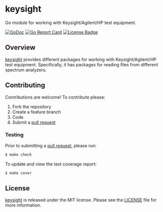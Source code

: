 # keysight
Go module for working with Keysight/Agilent/HP test equipment.

[![GoDoc][godoc badge]][godoc link]
[![Go Report Card][report badge]][report card]
[![License Badge][license badge]][LICENSE]


## Overview

[keysight][] provides different packages for working with Keysight/Agilent/HP
test equipment. Specifically, it has packages for reading files from different
spectrum analyzers.


## Contributing

Contributions are welcome! To contribute please:

1. Fork the repository
2. Create a feature branch
3. Code
4. Submit a [pull request][]

### Testing

Prior to submitting a [pull request][], please run:

```bash
$ make check
```

To update and view the test coverage report:

```bash
$ make cover
```

## License

[keysight][] is released under the MIT license. Please see the
[LICENSE][] file for more information.

[keysight]: https://github.com/gotmc/keysight
[godoc badge]: https://godoc.org/github.com/gotmc/keysight?status.svg
[godoc link]: https://godoc.org/github.com/gotmc/keysight
[LICENSE]: https://github.com/gotmc/keysight/blob/master/LICENSE
[license badge]: https://img.shields.io/badge/license-MIT-blue.svg
[pull request]: https://help.github.com/articles/using-pull-requests
[report badge]: https://goreportcard.com/badge/github.com/gotmc/keysight
[report card]: https://goreportcard.com/report/github.com/gotmc/keysight
